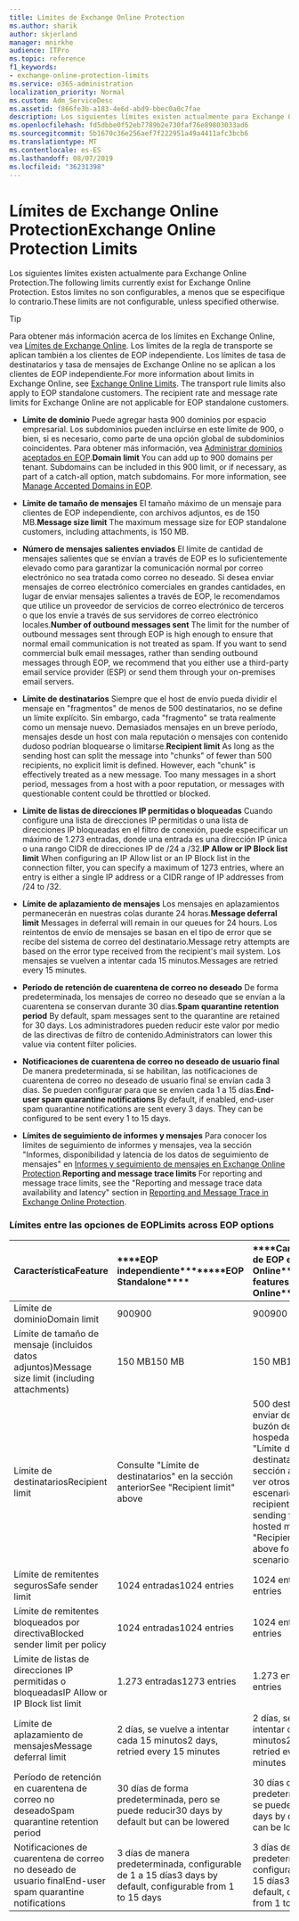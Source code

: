 ```yaml
---
title: Límites de Exchange Online Protection
ms.author: sharik
author: skjerland
manager: mnirkhe
audience: ITPro
ms.topic: reference
f1_keywords:
- exchange-online-protection-limits
ms.service: o365-administration
localization_priority: Normal
ms.custom: Adm_ServiceDesc
ms.assetid: f866fe3b-a183-4e6d-abd9-bbec0a0c7fae
description: Los siguientes límites existen actualmente para Exchange Online Protection. Estos límites no son configurables, a menos que se especifique lo contrario.
ms.openlocfilehash: fd5dbbe0f52eb7789b2e730faf76e89803033ad6
ms.sourcegitcommit: 5b1670c36e256aef7f222951a49a4411afc3bcb6
ms.translationtype: MT
ms.contentlocale: es-ES
ms.lasthandoff: 08/07/2019
ms.locfileid: "36231398"
---
```

# <a name="exchange-online-protection-limits"></a><span data-ttu-id="b6714-104">Límites de Exchange Online Protection</span><span class="sxs-lookup"><span data-stu-id="b6714-104">Exchange Online Protection Limits</span></span>

<span data-ttu-id="b6714-105">Los siguientes límites existen actualmente para Exchange Online Protection.</span><span class="sxs-lookup"><span data-stu-id="b6714-105">The following limits currently exist for Exchange Online Protection.</span></span> <span data-ttu-id="b6714-106">Estos límites no son configurables, a menos que se especifique lo contrario.</span><span class="sxs-lookup"><span data-stu-id="b6714-106">These limits are not configurable, unless specified otherwise.</span></span> 
  
> [!TIP]
> <span data-ttu-id="b6714-p103">Para obtener más información acerca de los límites en Exchange Online, vea [Límites de Exchange Online](../exchange-online-service-description/exchange-online-limits.md). Los límites de la regla de transporte se aplican también a los clientes de EOP independiente. Los límites de tasa de destinatarios y tasa de mensajes de Exchange Online no se aplican a los clientes de EOP independiente.</span><span class="sxs-lookup"><span data-stu-id="b6714-p103">For more information about limits in Exchange Online, see [Exchange Online Limits](../exchange-online-service-description/exchange-online-limits.md). The transport rule limits also apply to EOP standalone customers. The recipient rate and message rate limits for Exchange Online are not applicable for EOP standalone customers.</span></span> 
  
- <span data-ttu-id="b6714-p104">**Límite de dominio** Puede agregar hasta 900 dominios por espacio empresarial. Los subdominios pueden incluirse en este límite de 900, o bien, si es necesario, como parte de una opción global de subdominios coincidentes. Para obtener más información, vea [Administrar dominios aceptados en EOP](https://go.microsoft.com/fwlink/p/?LinkId=282239).</span><span class="sxs-lookup"><span data-stu-id="b6714-p104">**Domain limit** You can add up to 900 domains per tenant. Subdomains can be included in this 900 limit, or if necessary, as part of a catch-all option, match subdomains. For more information, see [Manage Accepted Domains in EOP](https://go.microsoft.com/fwlink/p/?LinkId=282239).</span></span>
    
- <span data-ttu-id="b6714-113">**Límite de tamaño de mensajes** El tamaño máximo de un mensaje para clientes de EOP independiente, con archivos adjuntos, es de 150 MB.</span><span class="sxs-lookup"><span data-stu-id="b6714-113">**Message size limit** The maximum message size for EOP standalone customers, including attachments, is 150 MB.</span></span> 
    
- <span data-ttu-id="b6714-p105">**Número de mensajes salientes enviados** El límite de cantidad de mensajes salientes que se envían a través de EOP es lo suficientemente elevado como para garantizar la comunicación normal por correo electrónico no sea tratada como correo no deseado. Si desea enviar mensajes de correo electrónico comerciales en grandes cantidades, en lugar de enviar mensajes salientes a través de EOP, le recomendamos que utilice un proveedor de servicios de correo electrónico de terceros o que los envíe a través de sus servidores de correo electrónico locales.</span><span class="sxs-lookup"><span data-stu-id="b6714-p105">**Number of outbound messages sent** The limit for the number of outbound messages sent through EOP is high enough to ensure that normal email communication is not treated as spam. If you want to send commercial bulk email messages, rather than sending outbound messages through EOP, we recommend that you either use a third-party email service provider (ESP) or send them through your on-premises email servers.</span></span> 
    
- <span data-ttu-id="b6714-p106">**Límite de destinatarios** Siempre que el host de envío pueda dividir el mensaje en "fragmentos" de menos de 500 destinatarios, no se define un límite explícito. Sin embargo, cada "fragmento" se trata realmente como un mensaje nuevo. Demasiados mensajes en un breve período, mensajes desde un host con mala reputación o mensajes con contenido dudoso podrían bloquearse o limitarse.</span><span class="sxs-lookup"><span data-stu-id="b6714-p106">**Recipient limit** As long as the sending host can split the message into "chunks" of fewer than 500 recipients, no explicit limit is defined. However, each "chunk" is effectively treated as a new message. Too many messages in a short period, messages from a host with a poor reputation, or messages with questionable content could be throttled or blocked.</span></span> 
    
- <span data-ttu-id="b6714-119">**Límite de listas de direcciones IP permitidas o bloqueadas** Cuando configure una lista de direcciones IP permitidas o una lista de direcciones IP bloqueadas en el filtro de conexión, puede especificar un máximo de 1.273 entradas, donde una entrada es una dirección IP única o una rango CIDR de direcciones IP de /24 a /32.</span><span class="sxs-lookup"><span data-stu-id="b6714-119">**IP Allow or IP Block list limit** When configuring an IP Allow list or an IP Block list in the connection filter, you can specify a maximum of 1273 entries, where an entry is either a single IP address or a CIDR range of IP addresses from /24 to /32.</span></span> 
    
- <span data-ttu-id="b6714-120">**Límite de aplazamiento de mensajes** Los mensajes en aplazamientos permanecerán en nuestras colas durante 24 horas.</span><span class="sxs-lookup"><span data-stu-id="b6714-120">**Message deferral limit** Messages in deferral will remain in our queues for 24 hours.</span></span> <span data-ttu-id="b6714-121">Los reintentos de envío de mensajes se basan en el tipo de error que se recibe del sistema de correo del destinatario.</span><span class="sxs-lookup"><span data-stu-id="b6714-121">Message retry attempts are based on the error type received from the recipient's mail system.</span></span> <span data-ttu-id="b6714-122">Los mensajes se vuelven a intentar cada 15 minutos.</span><span class="sxs-lookup"><span data-stu-id="b6714-122">Messages are retried every 15 minutes.</span></span> 
    
- <span data-ttu-id="b6714-123">**Período de retención de cuarentena de correo no deseado** De forma predeterminada, los mensajes de correo no deseado que se envían a la cuarentena se conservan durante 30 días.</span><span class="sxs-lookup"><span data-stu-id="b6714-123">**Spam quarantine retention period** By default, spam messages sent to the quarantine are retained for 30 days.</span></span> <span data-ttu-id="b6714-124">Los administradores pueden reducir este valor por medio de las directivas de filtro de contenido.</span><span class="sxs-lookup"><span data-stu-id="b6714-124">Administrators can lower this value via content filter policies.</span></span> 
    
- <span data-ttu-id="b6714-p109">**Notificaciones de cuarentena de correo no deseado de usuario final** De manera predeterminada, si se habilitan, las notificaciones de cuarentena de correo no deseado de usuario final se envían cada 3 días. Se pueden configurar para que se envíen cada 1 a 15 días.</span><span class="sxs-lookup"><span data-stu-id="b6714-p109">**End-user spam quarantine notifications** By default, if enabled, end-user spam quarantine notifications are sent every 3 days. They can be configured to be sent every 1 to 15 days.</span></span> 
    
- <span data-ttu-id="b6714-127">**Límites de seguimiento de informes y mensajes** Para conocer los límites de seguimiento de informes y mensajes, vea la sección "Informes, disponibilidad y latencia de los datos de seguimiento de mensajes" en [Informes y seguimiento de mensajes en Exchange Online Protection](https://go.microsoft.com/fwlink/?LinkId=394248).</span><span class="sxs-lookup"><span data-stu-id="b6714-127">**Reporting and message trace limits** For reporting and message trace limits, see the "Reporting and message trace data availability and latency" section in [Reporting and Message Trace in Exchange Online Protection](https://go.microsoft.com/fwlink/?LinkId=394248).</span></span>
    
### <a name="limits-across-eop-options"></a><span data-ttu-id="b6714-128">Límites entre las opciones de EOP</span><span class="sxs-lookup"><span data-stu-id="b6714-128">Limits across EOP options</span></span>

|<span data-ttu-id="b6714-129">**Característica**</span><span class="sxs-lookup"><span data-stu-id="b6714-129">**Feature**</span></span>|<span data-ttu-id="b6714-130">\*\*\*\*EOP independiente\*\*\*\*</span><span class="sxs-lookup"><span data-stu-id="b6714-130">\*\*\*\*EOP Standalone\*\*\*\*</span></span>|<span data-ttu-id="b6714-131">\*\*\*\*Características de EOP en Exchange Online\*\*\*\*</span><span class="sxs-lookup"><span data-stu-id="b6714-131">\*\*\*\*EOP features in Exchange Online\*\*\*\*</span></span>|<span data-ttu-id="b6714-132">\*\*\*\*Exchange Enterprise CAL con servicios\*\*\*\*</span><span class="sxs-lookup"><span data-stu-id="b6714-132">\*\*\*\*Exchange Enterprise CAL with Services\*\*\*\*</span></span>|
|:-----|:-----|:-----|:-----|
|<span data-ttu-id="b6714-133">Límite de dominio</span><span class="sxs-lookup"><span data-stu-id="b6714-133">Domain limit</span></span>  <br/> |<span data-ttu-id="b6714-134">900</span><span class="sxs-lookup"><span data-stu-id="b6714-134">900</span></span>  <br/> |<span data-ttu-id="b6714-135">900</span><span class="sxs-lookup"><span data-stu-id="b6714-135">900</span></span>  <br/> |<span data-ttu-id="b6714-136">900</span><span class="sxs-lookup"><span data-stu-id="b6714-136">900</span></span>  <br/> |
|<span data-ttu-id="b6714-137">Límite de tamaño de mensaje (incluidos datos adjuntos)</span><span class="sxs-lookup"><span data-stu-id="b6714-137">Message size limit (including attachments)</span></span>  <br/> |<span data-ttu-id="b6714-138">150 MB</span><span class="sxs-lookup"><span data-stu-id="b6714-138">150 MB</span></span>  <br/> |<span data-ttu-id="b6714-139">150 MB</span><span class="sxs-lookup"><span data-stu-id="b6714-139">150 MB</span></span>  <br/> |<span data-ttu-id="b6714-140">150 MB</span><span class="sxs-lookup"><span data-stu-id="b6714-140">150 MB</span></span>  <br/> |
|<span data-ttu-id="b6714-141">Límite de destinatarios</span><span class="sxs-lookup"><span data-stu-id="b6714-141">Recipient limit</span></span>  <br/> |<span data-ttu-id="b6714-142">Consulte "Límite de destinatarios" en la sección anterior</span><span class="sxs-lookup"><span data-stu-id="b6714-142">See "Recipient limit" above</span></span>  <br/> |<span data-ttu-id="b6714-143">500 destinatarios al enviar desde un buzón de correo hospedado; consulte "Límite de destinatarios" en la sección anterior para ver otros escenarios</span><span class="sxs-lookup"><span data-stu-id="b6714-143">500 recipients when sending from a hosted mailbox; see "Recipient limit" above for other scenarios</span></span>  <br/> |<span data-ttu-id="b6714-144">Consulte "Límite de destinatarios" en la sección anterior</span><span class="sxs-lookup"><span data-stu-id="b6714-144">See "Recipient limit" above</span></span>  <br/> |
|<span data-ttu-id="b6714-145">Límite de remitentes seguros</span><span class="sxs-lookup"><span data-stu-id="b6714-145">Safe sender limit</span></span>  <br/> |<span data-ttu-id="b6714-146">1024 entradas</span><span class="sxs-lookup"><span data-stu-id="b6714-146">1024 entries</span></span>  <br/> |<span data-ttu-id="b6714-147">1024 entradas</span><span class="sxs-lookup"><span data-stu-id="b6714-147">1024 entries</span></span>  <br/> ||
|<span data-ttu-id="b6714-148">Límite de remitentes bloqueados por directiva</span><span class="sxs-lookup"><span data-stu-id="b6714-148">Blocked sender limit per policy</span></span>  <br/> |<span data-ttu-id="b6714-149">1024 entradas</span><span class="sxs-lookup"><span data-stu-id="b6714-149">1024 entries</span></span>  <br/> |<span data-ttu-id="b6714-150">1024 entradas</span><span class="sxs-lookup"><span data-stu-id="b6714-150">1024 entries</span></span>  <br/> ||
|<span data-ttu-id="b6714-151">Límite de listas de direcciones IP permitidas o bloqueadas</span><span class="sxs-lookup"><span data-stu-id="b6714-151">IP Allow or IP Block list limit</span></span>  <br/> |<span data-ttu-id="b6714-152">1.273 entradas</span><span class="sxs-lookup"><span data-stu-id="b6714-152">1273 entries</span></span>  <br/> |<span data-ttu-id="b6714-153">1.273 entradas</span><span class="sxs-lookup"><span data-stu-id="b6714-153">1273 entries</span></span>  <br/> |<span data-ttu-id="b6714-154">1.273 entradas</span><span class="sxs-lookup"><span data-stu-id="b6714-154">1273 entries</span></span>  <br/> |
|<span data-ttu-id="b6714-155">Límite de aplazamiento de mensajes</span><span class="sxs-lookup"><span data-stu-id="b6714-155">Message deferral limit</span></span>  <br/> |<span data-ttu-id="b6714-156">2 días, se vuelve a intentar cada 15 minutos</span><span class="sxs-lookup"><span data-stu-id="b6714-156">2 days, retried every 15 minutes</span></span>  <br/> |<span data-ttu-id="b6714-157">2 días, se vuelve a intentar cada 15 minutos</span><span class="sxs-lookup"><span data-stu-id="b6714-157">2 days, retried every 15 minutes</span></span>  <br/> |<span data-ttu-id="b6714-158">2 días, se vuelve a intentar cada 15 minutos</span><span class="sxs-lookup"><span data-stu-id="b6714-158">2 days, retried every 15 minutes</span></span>  <br/> |
|<span data-ttu-id="b6714-159">Período de retención en cuarentena de correo no deseado</span><span class="sxs-lookup"><span data-stu-id="b6714-159">Spam quarantine retention period</span></span>  <br/> |<span data-ttu-id="b6714-160">30 días de forma predeterminada, pero se puede reducir</span><span class="sxs-lookup"><span data-stu-id="b6714-160">30 days by default but can be lowered</span></span>  <br/> |<span data-ttu-id="b6714-161">30 días de forma predeterminada, pero se puede reducir</span><span class="sxs-lookup"><span data-stu-id="b6714-161">30 days by default but can be lowered</span></span>  <br/> |<span data-ttu-id="b6714-162">30 días de forma predeterminada, pero se puede reducir</span><span class="sxs-lookup"><span data-stu-id="b6714-162">30 days by default but can be lowered</span></span>  <br/> |
|<span data-ttu-id="b6714-163">Notificaciones de cuarentena de correo no deseado de usuario final</span><span class="sxs-lookup"><span data-stu-id="b6714-163">End-user spam quarantine notifications</span></span>  <br/> |<span data-ttu-id="b6714-164">3 días de manera predeterminada, configurable de 1 a 15 días</span><span class="sxs-lookup"><span data-stu-id="b6714-164">3 days by default, configurable from 1 to 15 days</span></span>  <br/> |<span data-ttu-id="b6714-165">3 días de manera predeterminada, configurable de 1 a 15 días</span><span class="sxs-lookup"><span data-stu-id="b6714-165">3 days by default, configurable from 1 to 15 days</span></span>  <br/> |<span data-ttu-id="b6714-166">3 días de manera predeterminada, configurable de 1 a 15 días</span><span class="sxs-lookup"><span data-stu-id="b6714-166">3 days by default, configurable from 1 to 15 days</span></span>  <br/> |
   

